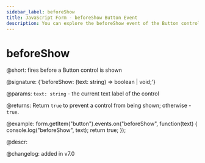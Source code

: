 ```yaml
---
sidebar_label: beforeShow
title: JavaScript Form - beforeShow Button Event 
description: You can explore the beforeShow event of the Button control of Form in the documentation of the DHTMLX JavaScript UI library. Browse developer guides and API reference, try out code examples and live demos, and download a free 30-day evaluation version of DHTMLX Suite 7.
---
```


# beforeShow

@short: fires before a Button control is shown

@signature: {'beforeShow: (text: string) => boolean | void;'}

@params:
`text: string` - the current text label of the control

@returns:
Return `true` to prevent a control from being shown; otherwise - `true`.

@example:
form.getItem("button").events.on("beforeShow", function(text) {
    console.log("beforeShow", text);
    return true;
});

@descr:

@changelog: added in v7.0

